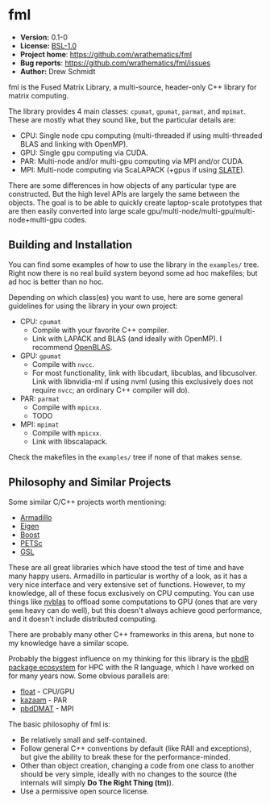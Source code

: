 # fml

* **Version:** 0.1-0
* **License:** [BSL-1.0](http://opensource.org/licenses/BSL-1.0)
* **Project home**: https://github.com/wrathematics/fml
* **Bug reports**: https://github.com/wrathematics/fml/issues
* **Author:** Drew Schmidt


fml is the Fused Matrix Library, a multi-source, header-only C++ library for matrix computing.

The library provides 4 main classes: `cpumat`, `gpumat`, `parmat`, and `mpimat`. These are mostly what they sound like, but the particular details are:

* CPU: Single node cpu computing (multi-threaded if using multi-threaded BLAS and linking with OpenMP).
* GPU: Single gpu computing via CUDA.
* PAR: Multi-node and/or multi-gpu computing via MPI and/or CUDA.
* MPI: Multi-node computing via ScaLAPACK (+gpus if using [SLATE](http://icl.utk.edu/slate/)).

There are some differences in how objects of any particular type are constructed. But the high level APIs are largely the same between the objects. The goal is to be able to quickly create laptop-scale prototypes that are then easily converted into large scale gpu/multi-node/multi-gpu/multi-node+multi-gpu codes.



## Building and Installation

You can find some examples of how to use the library in the `examples/` tree. Right now there is no real build system beyond some ad hoc makefiles; but ad hoc is better than no hoc.

Depending on which class(es) you want to use, here are some general guidelines for using the library in your own project:

* CPU: `cpumat`
    - Compile with your favorite C++ compiler.
    - Link with LAPACK and BLAS (and ideally with OpenMP). I recommend [OpenBLAS](https://github.com/xianyi/OpenBLAS).
* GPU: `gpumat`
    - Compile with `nvcc`.
    - For most functionality, link with libcudart, libcublas, and libcusolver.  Link with libnvidia-ml if using nvml (using this exclusively does not require `nvcc`; an ordinary C++ compiler will do).
* PAR: `parmat`
    - Compile with `mpicxx`.
    - TODO
* MPI: `mpimat`
    - Compile with `mpicxx`.
    - Link with libscalapack.

Check the makefiles in the `examples/` tree if none of that makes sense.



## Philosophy and Similar Projects

Some similar C/C++ projects worth mentioning:

* [Armadillo](http://arma.sourceforge.net/)
* [Eigen](http://eigen.tuxfamily.org/)
* [Boost](http://www.boost.org/)
* [PETSc](https://www.mcs.anl.gov/petsc/)
* [GSL](https://www.gnu.org/software/gsl/)

These are all great libraries which have stood the test of time and have many happy users. Armadillo in particular is worthy of a look, as it has a very nice interface and very extensive set of functions. However, to my knowledge, all of these focus exclusively on CPU computing. You can use things like [nvblas](https://docs.nvidia.com/cuda/nvblas/index.html) to offload some computations to GPU (ones that are very `gemm` heavy can do well), but this doesn't always achieve good performance, and it doesn't include distributed computing.

There are probably many other C++ frameworks in this arena, but none to my knowledge have a similar scope.

Probably the biggest influence on my thinking for this library is the [pbdR package ecosystem](https://github.com/RBigData) for HPC with the R language, which I have worked on for many years now. Some obvious parallels are:

* [float](https://github.com/wrathematics/float) - CPU/GPU
* [kazaam](https://github.com/RBigData/kazaam) - PAR
* [pbdDMAT](https://github.com/RBigData/pbdDMAT) - MPI

The basic philosophy of fml is:

* Be relatively small and self-contained.
* Follow general C++ conventions by default (like RAII and exceptions), but give the ability to break these for the performance-minded.
* Other than object creation, changing a code from one class to another should be very simple, ideally with no changes to the source (the internals will simply **Do The Right Thing (tm)**).
* Use a permissive open source license.
